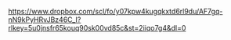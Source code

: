 https://www.dropbox.com/scl/fo/y07kpw4kugqkxtd6rl9du/AF7gq-nN9kPyHRvJBz46C_I?rlkey=5u0jnsfr65kouq90sk00vd85c&st=2iiqo7g4&dl=0
